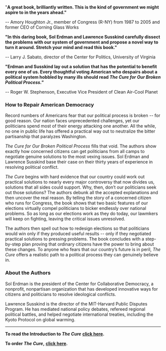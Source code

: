 "**A great book, brilliantly written. This is the kind of government we might aspire to in the years ahead."**

-- Amory Houghton Jr., member of Congress (R-NY) from 1987 to 2005 and former CEO of Corning Glass Works

**"In this daring book, Sol Erdman and Lawrence Susskind carefully dissect the problems with our system of government and propose a novel way to turn it around. Stretch your mind and read this book."**

-- Larry J. Sabato, director of the Center for Politics, University of Virginia

**"Erdman and Susskind lay out a solution that has the potential to benefit every one of us. Every thoughtful voting American who despairs about a political system hobbled by many ills should read _The Cure for Our Broken Political Process."_**

-- Roger W. Stephenson, Executive Vice President of Clean Air-Cool Planet

### How to Repair American Democracy

Record numbers of Americans fear that our political process is broken -- for good reason. Our nation faces unprecedented challenges, yet our politicians spend most of their energy attacking one another. All the while, no one in public life has offered a practical way out to neutralize the bitter partisanship that paralyzes Washington.

_The Cure for Our Broken Political Process_ fills that void. The authors show exactly how concerned citizens can get politicians from all camps to negotiate genuine solutions to the most vexing issues. Sol Erdman and Lawrence Susskind base their case on their thirty years of experience in resolving political conflict.

_The Cure_ begins with hard evidence that our country could work out practical solutions to nearly every major controversy that now divides us, solutions that all sides could support. Why, then, don’t our politicians seek out those solutions? The authors debunk all the accepted explanations and then uncover the real reason. By telling the story of a concerned citizen who runs for Congress, the book shows that two basic features of our elections virtually compel politicians to bicker endlessly over national problems. So as long as our elections work as they do today, our lawmkers will keep on fighting, leaving the critical issues unresolved.

The authors then spell out how to redesign elections so that politicians would win only if they produced useful results -- only if they negotiated practical solutions to pressing problems. The book concludes with a step-by-step plan proving that ordinary citizens have the power to bring about these changes. To anyone who fears that our country’s future is in peril, _The Cure_ offers a realistic path to a political process they can genuinely believe in.

### About the Authors

Sol Erdman is the president of the Center for Collaborative Democracy, a nonprofit, nonpartisan organization that has developed innovative ways for citizens and politicians to resolve ideological conflicts.

Lawrence Susskind is the director of the MIT-Harvard Public Disputes Program. He has mediated national policy debates, refereed regional political battles, and helped negotiate international treaties, including the Kyoto Protocol on global warming.

* * *

**To read the Introduction to _The Cure_** [**click here**](../sites/solerdman.org/files/TheCureIntroduction.pdf)**.**

**To order _The Cure_,** [**click here**](http://www.amazon.com/Cure-Our-Broken-Political-Process/dp/159797269X/ref=pd_bbs_sr_1?ie=UTF8&s=books&qid=1223498709&sr=8-1)**.**
